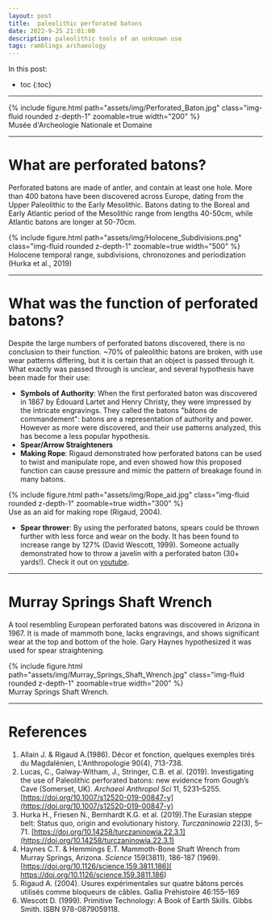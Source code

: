 ```yaml
---
layout: post
title:  paleolithic perforated batons
date: 2022-9-25 21:01:00
description: paleolithic tools of an unknown use
tags: ramblings archaeology
---
```

In this post:
* toc
{:toc}
  
***

<div class="text-center">
    {% include figure.html path="assets/img/Perforated_Baton.jpg" class="img-fluid rounded z-depth-1" zoomable=true  width="200" %}
</div>
<div class="caption"> Musée d'Archeologie Nationale et Domaine </div>

***

# What are perforated batons?
Perforated batons are made of antler, and contain at least one hole. More than 400 batons have been discovered across Europe,  dating from the Upper Paleolithic to the Early Mesolithic. Batons dating to the Boreal and Early Atlantic period of the Mesolithic range from lengths 40-50cm, while Atlantic batons are longer at 50-70cm. 

<div class="text-center">
        {% include figure.html path="assets/img/Holocene_Subdivisions.png" class="img-fluid rounded z-depth-1" zoomable=true  width="500" %}
</div>
<div class="caption">Holocene temporal range, subdivisions, chronozones and periodization (Hurka et al., 2019) </div>

***

# What was the function of perforated batons?
Despite the large numbers of perforated batons discovered, there is no conclusion to their function. ~70% of paleolithic batons are broken, with use wear patterns differing, but it is certain that an object is passed through it. What exactly was passed through is unclear, and several hypothesis have been made for their use:

- **Symbols of Authority**: When the first perforated baton was discovered in 1867 by Édouard Lartet and Henry Christy, they were impressed by the intricate engravings. They called the batons "bâtons de commandement": batons are a representation of authority and power. However as more were discovered, and their use patterns analyzed, this has become a less popular hypothesis.
- **Spear/Arrow Straighteners**
- **Making Rope**: Rigaud demonstrated how perforated batons can be used to twist and manipulate rope, and even showed how this proposed function can cause pressure and mimic the pattern of breakage found in many batons. 

<div class="text-center">
        {% include figure.html path="assets/img/Rope_aid.jpg" class="img-fluid rounded z-depth-1" zoomable=true  width="300" %}
</div>
<div class="caption">Use as an aid for making rope (Rigaud, 2004). </div>

- **Spear thrower**: By using the perforated batons, spears could be thrown further with less force and wear on the body. It has been found to increase range by 127% (David Wescott, 1999). Someone actually demonstrated how to throw a javelin with a perforated baton (30+ yards!). Check it out on [youtube](https://www.youtube.com/watch?v=e-DJiih0vzM). 

***

# Murray Springs Shaft Wrench
A tool resembling European perforated batons was discovered in Arizona in 1967. It is made of mammoth bone, lacks engravings, and shows significant wear at the top and bottom of the hole. Gary Haynes hypothesized it was used for spear straightening.

<div class="text-center">
        {% include figure.html path="assets/img/Murray_Springs_Shaft_Wrench.jpg" class="img-fluid rounded z-depth-1" zoomable=true width="200" %}
</div>
<div class="caption">Murray Springs Shaft Wrench. </div>

***

# References

1. Allain J. & Rigaud A.(1986). Décor et fonction, quelques exemples tirés du Magdalénien, L'Anthropologie 90(4), 713-738.
2. Lucas, C., Galway-Witham, J., Stringer, C.B. et al. (2019). Investigating the use of Paleolithic perforated batons: new evidence from Gough’s Cave (Somerset, UK). *Archaeol Anthropol Sci* 11, 5231–5255. [https://doi.org/10.1007/s12520-019-00847-y](https://doi.org/10.1007/s12520-019-00847-y)
3. Hurka H., Friesen N., Bernhardt K.G. et al. (2019).The Eurasian steppe belt: Status quo, origin and evolutionary history. *Turczaninowia* 22(3), 5–71. [https://doi.org/10.14258/turczaninowia.22.3.1](https://doi.org/10.14258/turczaninowia.22.3.1)
4. Haynes C.T. & Hemmings E.T. Mammoth-Bone Shaft Wrench from Murray Springs, Arizona. *Science* 159(3811), 186-187 (1969). [https://doi.org/10.1126/science.159.3811.186]( https://doi.org/10.1126/science.159.3811.186)
5. Rigaud A. (2004). Usures expérimentales sur quatre bâtons percés utilisés comme bloqueurs de câbles. Gallia Préhistoire 46:155–169
6. Wescott D. (1999). Primitive Technology: A Book of Earth Skills. Gibbs Smith. ISBN 978-0879059118.